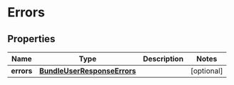 

# Errors

## Properties

Name | Type | Description | Notes
------------ | ------------- | ------------- | -------------
**errors** | [**BundleUserResponseErrors**](BundleUserResponseErrors.md) |  |  [optional]



